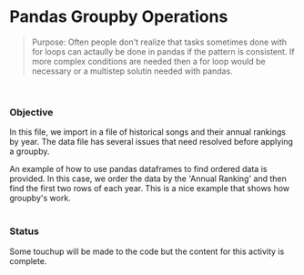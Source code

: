 # Pandas Groupby Operations

> Purpose:  Often people don't realize that tasks sometimes done with for loops can actaully be done in pandas if the pattern is consistent.  If more complex conditions are needed then a for loop would be necessary or a multistep solutin needed with pandas.  

<br>  

### Objective
In this file, we import in a file of historical songs and their annual rankings by year.  The data file has several issues that need resolved before applying a groupby.  

An example of how to use pandas dataframes to find ordered data is provided.  In this case, we order the data by the 'Annual Ranking' and then find the first two rows of each year.  This is a nice example that shows how groupby's work.  
<br>

### Status
Some touchup will be made to the code but the content for this activity is complete.